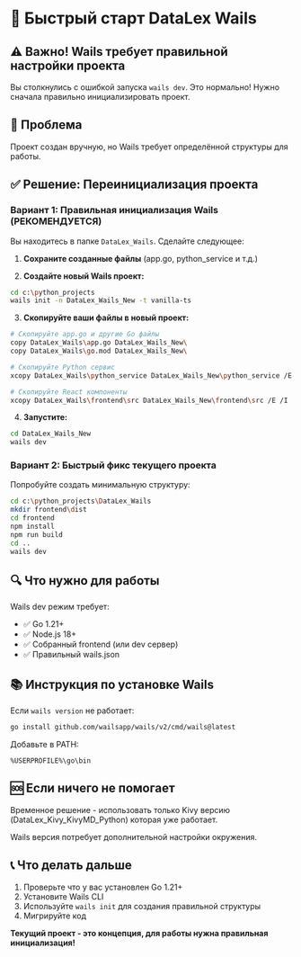 # 🚀 Быстрый старт DataLex Wails

## ⚠️ Важно! Wails требует правильной настройки проекта

Вы столкнулись с ошибкой запуска `wails dev`. Это нормально! Нужно сначала правильно инициализировать проект.

## 📝 Проблема

Проект создан вручную, но Wails требует определённой структуры для работы.

## ✅ Решение: Переинициализация проекта

### Вариант 1: Правильная инициализация Wails (РЕКОМЕНДУЕТСЯ)

Вы находитесь в папке `DataLex_Wails`. Сделайте следующее:

1. **Сохраните созданные файлы** (app.go, python_service и т.д.)

2. **Создайте новый Wails проект:**
```bash
cd c:\python_projects
wails init -n DataLex_Wails_New -t vanilla-ts
```

3. **Скопируйте ваши файлы в новый проект:**
```bash
# Скопируйте app.go и другие Go файлы
copy DataLex_Wails\app.go DataLex_Wails_New\
copy DataLex_Wails\go.mod DataLex_Wails_New\

# Скопируйте Python сервис
xcopy DataLex_Wails\python_service DataLex_Wails_New\python_service /E /I

# Скопируйте React компоненты
xcopy DataLex_Wails\frontend\src DataLex_Wails_New\frontend\src /E /I
```

4. **Запустите:**
```bash
cd DataLex_Wails_New
wails dev
```

### Вариант 2: Быстрый фикс текущего проекта

Попробуйте создать минимальную структуру:

```bash
cd c:\python_projects\DataLex_Wails
mkdir frontend\dist
cd frontend
npm install
npm run build
cd ..
wails dev
```

## 🔍 Что нужно для работы

Wails dev режим требует:
- ✅ Go 1.21+
- ✅ Node.js 18+
- ✅ Собранный frontend (или dev сервер)
- ✅ Правильный wails.json

## 📚 Инструкция по установке Wails

Если `wails version` не работает:

```bash
go install github.com/wailsapp/wails/v2/cmd/wails@latest
```

Добавьте в PATH:
```
%USERPROFILE%\go\bin
```

## 🆘 Если ничего не помогает

Временное решение - использовать только Kivy версию (DataLex_Kivy_KivyMD_Python) которая уже работает.

Wails версия потребует дополнительной настройки окружения.

## 📞 Что делать дальше

1. Проверьте что у вас установлен Go 1.21+
2. Установите Wails CLI
3. Используйте `wails init` для создания правильной структуры
4. Мигрируйте код

**Текущий проект - это концепция, для работы нужна правильная инициализация!**

